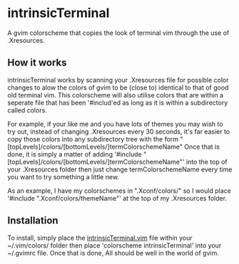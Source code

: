intrinsicTerminal
=================

A gvim colorscheme that copies the look of terminal vim through the use of .Xresources.

How it works
------------

intrinsicTerminal works by scanning your .Xresources file for possible color changes to
alow the colors of gvim to be (close to) identical to that of good old terminal vim. This
colorscheme will also utilise colors that are within a seperate file that has been
'#includ'ed as long as it is within a subdirectory called colors.

For example, if your like me and you have lots of themes you may wish to try out, instead
of changing .Xresources every 30 seconds, it's far easier to copy those colors into any
subdirectory tree with the form "[topLevels]/colors/[bottomLevels/]termColorschemeName"
Once that is done, it is simply a matter of adding
'#include "[topLevels]/colors/[bottomLevels/]termColorschemeName"'
into the top of your .Xresources folder then just change termColorschemeName every time
you want to try something a little new.

As an example, I have my colorschemes in ".Xconf/colors/" so I would place
'#include ".Xconf/colors/themeName"' at the top of my .Xresources folder.

Installation
------------

To install, simply place the [intrinsicTerminal.vim](intrinsicTerminal.vim) file within
your ~/.vim/colors/ folder then place 'colorscheme intrinsicTerminal' into your ~/.gvimrc
file. Once that is done, All should be well in the world of gvim.
